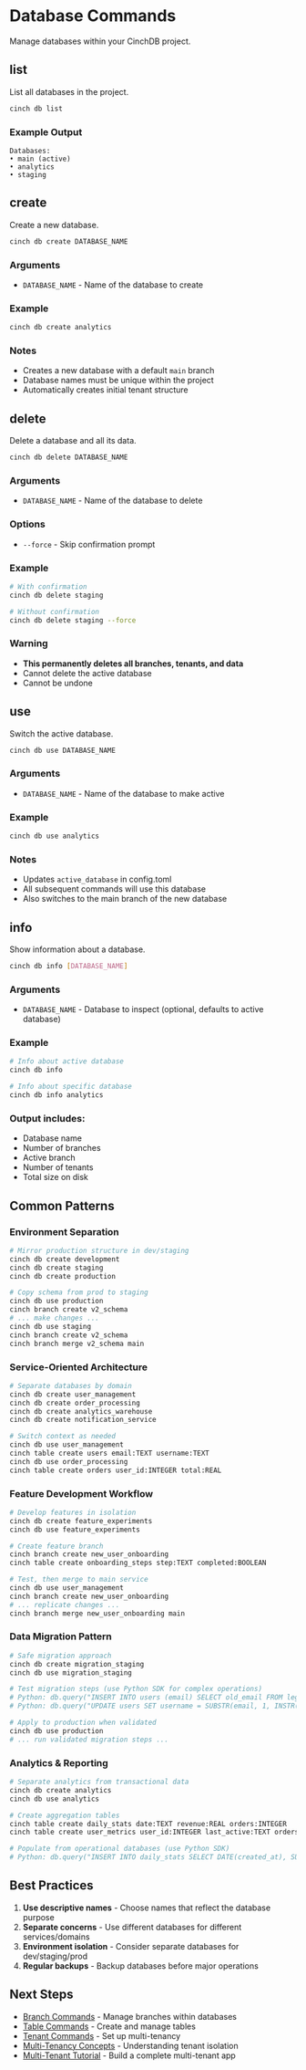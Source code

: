 # Database Commands

Manage databases within your CinchDB project.

## list

List all databases in the project.

```bash
cinch db list
```

### Example Output
```
Databases:
• main (active)
• analytics
• staging
```

## create

Create a new database.

```bash
cinch db create DATABASE_NAME
```

### Arguments
- `DATABASE_NAME` - Name of the database to create

### Example
```bash
cinch db create analytics
```

### Notes
- Creates a new database with a default `main` branch
- Database names must be unique within the project
- Automatically creates initial tenant structure

## delete

Delete a database and all its data.

```bash
cinch db delete DATABASE_NAME
```

### Arguments
- `DATABASE_NAME` - Name of the database to delete

### Options
- `--force` - Skip confirmation prompt

### Example
```bash
# With confirmation
cinch db delete staging

# Without confirmation
cinch db delete staging --force
```

### Warning

- **This permanently deletes all branches, tenants, and data**
- Cannot delete the active database
- Cannot be undone

## use

Switch the active database.

```bash
cinch db use DATABASE_NAME
```

### Arguments
- `DATABASE_NAME` - Name of the database to make active

### Example
```bash
cinch db use analytics
```

### Notes
- Updates `active_database` in config.toml
- All subsequent commands will use this database
- Also switches to the main branch of the new database

## info

Show information about a database.

```bash
cinch db info [DATABASE_NAME]
```

### Arguments
- `DATABASE_NAME` - Database to inspect (optional, defaults to active database)

### Example
```bash
# Info about active database
cinch db info

# Info about specific database
cinch db info analytics
```

### Output includes:
- Database name
- Number of branches
- Active branch
- Number of tenants
- Total size on disk

## Common Patterns

### Environment Separation
```bash
# Mirror production structure in dev/staging
cinch db create development
cinch db create staging
cinch db create production

# Copy schema from prod to staging
cinch db use production
cinch branch create v2_schema
# ... make changes ...
cinch db use staging
cinch branch create v2_schema
cinch branch merge v2_schema main
```

### Service-Oriented Architecture
```bash
# Separate databases by domain
cinch db create user_management
cinch db create order_processing  
cinch db create analytics_warehouse
cinch db create notification_service

# Switch context as needed
cinch db use user_management
cinch table create users email:TEXT username:TEXT
cinch db use order_processing
cinch table create orders user_id:INTEGER total:REAL
```

### Feature Development Workflow
```bash
# Develop features in isolation
cinch db create feature_experiments
cinch db use feature_experiments

# Create feature branch
cinch branch create new_user_onboarding
cinch table create onboarding_steps step:TEXT completed:BOOLEAN

# Test, then merge to main service
cinch db use user_management
cinch branch create new_user_onboarding
# ... replicate changes ...
cinch branch merge new_user_onboarding main
```

### Data Migration Pattern
```bash
# Safe migration approach
cinch db create migration_staging
cinch db use migration_staging

# Test migration steps (use Python SDK for complex operations)
# Python: db.query("INSERT INTO users (email) SELECT old_email FROM legacy_users")
# Python: db.query("UPDATE users SET username = SUBSTR(email, 1, INSTR(email, '@')-1)")

# Apply to production when validated
cinch db use production
# ... run validated migration steps ...
```

### Analytics & Reporting
```bash
# Separate analytics from transactional data
cinch db create analytics
cinch db use analytics

# Create aggregation tables
cinch table create daily_stats date:TEXT revenue:REAL orders:INTEGER
cinch table create user_metrics user_id:INTEGER last_active:TEXT orders_count:INTEGER

# Populate from operational databases (use Python SDK)
# Python: db.query("INSERT INTO daily_stats SELECT DATE(created_at), SUM(total), COUNT(*) FROM production.orders GROUP BY DATE(created_at)")
```


## Best Practices

1. **Use descriptive names** - Choose names that reflect the database purpose
2. **Separate concerns** - Use different databases for different services/domains
3. **Environment isolation** - Consider separate databases for dev/staging/prod
4. **Regular backups** - Backup databases before major operations

## Next Steps

- [Branch Commands](branch.md) - Manage branches within databases
- [Table Commands](table.md) - Create and manage tables
- [Tenant Commands](tenant.md) - Set up multi-tenancy
- [Multi-Tenancy Concepts](../concepts/multi-tenancy.md) - Understanding tenant isolation
- [Multi-Tenant Tutorial](../tutorials/multi-tenant-app.md) - Build a complete multi-tenant app